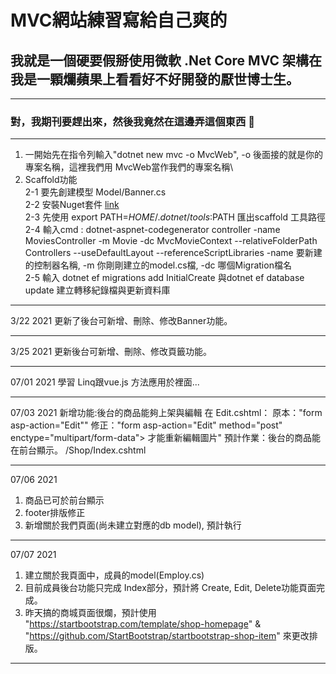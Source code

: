# MVC網站練習寫給自己爽的
## 我就是一個硬要假掰使用微軟 \.Net Core MVC 架構在我是一顆爛蘋果上看看好不好開發的厭世博士生。
---
### 對，我期刊要趕出來，然後我竟然在這邊弄這個東西 🤪
---
1. 一開始先在指令列輸入"dotnet new mvc -o MvcWeb", -o 後面接的就是你的專案名稱，這裡我們用 MvcWeb當作我們的專案名稱\\
2. Scaffold功能 \
    2-1 要先創建模型 Model/Banner.cs\
    2-2 安裝Nuget套件 [link](https://docs.microsoft.com/zh-tw/aspnet/core/tutorials/first-mvc-app/adding-model?view=aspnetcore-5.0&tabs=visual-studio-code)\
    2-3 先使用 export PATH=$HOME/.dotnet/tools:$PATH 匯出scaffold 工具路徑\
    2-4 輸入cmd : 
    dotnet-aspnet-codegenerator controller -name MoviesController -m Movie -dc MvcMovieContext --relativeFolderPath Controllers --useDefaultLayout --referenceScriptLibraries
    -name 要新建的控制器名稱, -m 你剛剛建立的model.cs檔, -dc 哪個Migration檔名\
    2-5 輸入 dotnet ef migrations add InitialCreate 與dotnet ef database update 建立轉移紀錄檔與更新資料庫

---
3/22 2021 更新了後台可新增、刪除、修改Banner功能。

---

3/25 2021 更新後台可新增、刪除、修改頁籤功能。

---
07/01 2021
學習 Linq跟vue.js 方法應用於裡面...

---
07/03 2021
新增功能:後台的商品能夠上架與編輯
在 Edit.cshtml：
原本："form asp-action="Edit""
修正："form asp-action="Edit" method="post" enctype="multipart/form-data"> 才能重新編輯圖片"
預計作業：後台的商品能在前台顯示。 /Shop/Index.cshtml

---
07/06 2021
1. 商品已可於前台顯示
2. footer排版修正
3. 新增關於我們頁面(尚未建立對應的db model), 預計執行

---
07/07 2021
1. 建立關於我頁面中，成員的model(Employ.cs)
2. 目前成員後台功能只完成 Index部分，預計將 Create, Edit, Delete功能頁面完成。
3. 昨天搞的商城頁面很爛，預計使用 "https://startbootstrap.com/template/shop-homepage" & "https://github.com/StartBootstrap/startbootstrap-shop-item" 來更改排版。
---